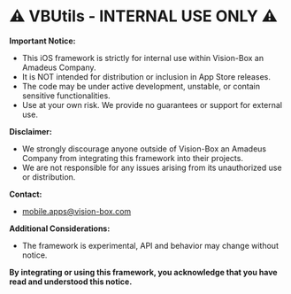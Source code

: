 # ⚠️ VBUtils - INTERNAL USE ONLY ⚠️
 
**Important Notice:**
 
* This iOS framework is strictly for internal use within Vision-Box an Amadeus Company. 
* It is NOT intended for distribution or inclusion in App Store releases. 
* The code may be under active development, unstable, or contain sensitive functionalities.
* Use at your own risk. We provide no guarantees or support for external use.
 
**Disclaimer:**
 
* We strongly discourage anyone outside of Vision-Box an Amadeus Company  from integrating this framework into their projects. 
* We are not responsible for any issues arising from its unauthorized use or distribution.
 
**Contact:**
 
* mobile.apps@vision-box.com
 
**Additional Considerations:**
 
* The framework is experimental, API and behavior may change without notice.
 
**By integrating or using this framework, you acknowledge that you have read and understood this notice.**
